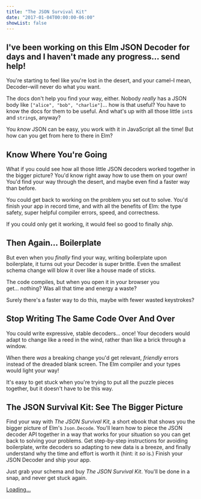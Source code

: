 ```yaml
---
title: "The JSON Survival Kit"
date: "2017-01-04T00:00:00-06:00"
showList: false
---
```


## I've been working on this Elm JSON Decoder for days and I haven't made any progress&hellip; send help!

You're starting to feel like you're lost in the desert, and your camel–I mean, Decoder–will never do what you want.

The docs don't help you find your way, either.
Nobody *really* has a JSON body like `["alice", "bob", "charlie"]`… how is that useful?
You have to know the docs for them to be useful.
And what's up with all those little `int`s and `string`s, anyway?

You *know* JSON can be easy, you work with it in JavaScript all the time!
But how can you get from here to there in Elm?

## Know Where You're Going

What if you could see how all those little JSON decoders worked together in the bigger picture?
You'd know right away how to use them on your own!
You'd find your way through the desert, and maybe even find a faster way than before.

You could get back to working on the problem you set out to solve.
You'd finish your app in record time, and with all the benefits of Elm: the type safety, super helpful compiler errors, speed, and correctness.

If you could only get it working, it would feel so good to finally *ship*.

## Then Again… Boilerplate

But even when you *finally* find your way, writing boilerplate upon boilerplate, it turns out your Decoder is super brittle.
Even the smallest schema change will blow it over like a house made of sticks.

The code compiles, but when you open it in your browser you get… nothing?
Was all that time and energy a waste?

Surely there's a faster way to do this, maybe with fewer wasted keystrokes?

## Stop Writing The Same Code Over And Over

You could write expressive, stable decoders… once!
Your decoders would adapt to change like a reed in the wind, rather than like a brick through a window.

When there *was* a breaking change you'd get relevant, *friendly* errors instead of the dreaded blank screen.
The Elm compiler and your types would light your way!

It's easy to get stuck when you're trying to put all the puzzle pieces together, but it doesn't have to be this way.

## The JSON Survival Kit: See The Bigger Picture

Find your way with *The JSON Survival Kit*, a short ebook that shows you the bigger picture of Elm's `Json.Decode`.
You'll learn how to piece the JSON decoder API together in a way that works for your situation so you can get back to solving your problems.
Get step-by-step instructions for avoiding boilerplate, write decoders so adapting to new data is a breeze, and finally understand why the time and effort is worth it (hint: it *so* is.)
Finish your JSON Decoder and ship your app.

Just grab your schema and buy *The JSON Survival Kit*.
You'll be done in a snap, and never get stuck again.

<script src="https://gumroad.com/js/gumroad-embed.js"></script>
<div class="gumroad-product-embed" data-gumroad-product-id="json-survival-kit"><a href="https://gumroad.com/l/json-survival-kit">Loading...</a></div>
